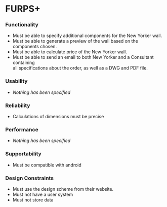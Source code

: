 # FURPS+

### Functionality
- Must be able to specify additional components for the New Yorker wall.
- Must be able to generate a preview of the wall based on the components chosen.
- Must be able to calculate price of the New Yorker wall.
- Must be able to send an email to both New Yorker and a Consultant containing  
  all specifications about the order, as well as a DWG and PDF file.

### Usability
- *Nothing has been specified*

### Reliability
- Calculations of dimensions must be precise

### Performance
- *Nothing has been specified*

### Supportability
- Must be compatible with android

### Design Constraints
- Must use the design scheme from their website.
- Must not have a user system
- Must not store data 
